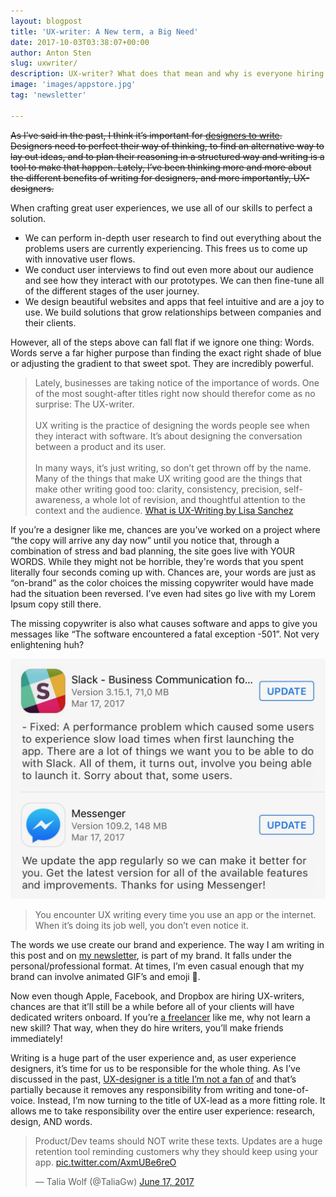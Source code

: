 ```yaml
---
layout: blogpost
title: 'UX-writer: A New term, a Big Need'
date: 2017-10-03T03:38:07+00:00
author: Anton Sten
slug: uxwriter/
description: UX-writer? What does that mean and why is everyone hiring for it now?
image: 'images/appstore.jpg'
tag: 'newsletter'

---
```


~~As I’ve said in the past, I think it’s important for [designers to write](https://antonsten.com/designers-write/). Designers need to perfect their way of thinking, to find an alternative way to lay out ideas, and to plan their reasoning in a structured way and writing is a tool to make that happen. Lately, I’ve been thinking more and more about the different benefits of writing for designers, and more importantly, UX-designers.~~

When crafting great user experiences, we use all of our skills to perfect a solution.
- We can perform in-depth user research to find out everything about the problems users are currently experiencing. This frees us to come up with innovative user flows.
- We conduct user interviews to find out even more about our audience and see how they interact with our prototypes. We can then fine-tune all of the different stages of the user journey.
- We design beautiful websites and apps that feel intuitive and are a joy to use. We build solutions that grow relationships between companies and their clients.

However, all of the steps above can fall flat if we ignore one thing: Words. Words serve a far higher purpose than finding the exact right shade of blue or adjusting the gradient to that sweet spot. They are incredibly powerful.

>Lately, businesses are taking notice of the importance of words. One of the most sought-after titles right now should therefor come as no surprise: The UX-writer. <br><br>UX writing is the practice of designing the words people see when they interact with software. It’s about designing the conversation between a product and its user.<br><br>
In many ways, it’s just writing, so don’t get thrown off by the name. Many of the things that make UX writing good are the things that make other writing good too: clarity, consistency, precision, self-awareness, a whole lot of revision, and thoughtful attention to the context and the audience.
[What is UX-Writing by Lisa Sanchez](https://medium.com/@lmsanchez/what-is-ux-writing-1eb71b0f0606)

If you’re a designer like me, chances are you’ve worked on a project where “the copy will arrive any day now” until you notice that, through a combination of stress and bad planning, the site goes live with YOUR WORDS. While they might not be horrible, they're words that you spent literally four seconds coming up with. Chances are, your words are just as “on-brand” as the color choices the missing copywriter would have made had the situation been reversed. I’ve even had sites go live with my Lorem Ipsum copy still there.

The missing copywriter is also what causes software and apps to give you messages like “The software encountered a fatal exception -501”. Not very enlightening huh?

![UX-writing](/images/appstore.jpg)

>You encounter UX writing every time you use an app or the internet. When it’s doing its job well, you don’t even notice it.

The words we use create our brand and experience. The way I am writing in this post and on [my newsletter](https://antonsten.com/newsletter), is part of my brand. It falls under the personal/professional format. At times, I’m even casual enough that my brand can involve animated GIF’s and emoji 👯.

Now even though Apple, Facebook, and Dropbox are hiring UX-writers, chances are that it’ll still be a while before all of your clients will have dedicated writers onboard. If you’re [a freelancer](https://antonsten.com/books/masteringfreelance/) like me, why not learn a new skill? That way, when they do hire writers, you’ll make friends immediately!

Writing is a huge part of the user experience and, as user experience designers, it’s time for us to be responsible for the whole thing. As I’ve discussed in the past, [UX-designer is a title I’m not a fan of](https://antonsten.com/ux-designer/) and that’s partially because it removes any responsibility from writing and tone-of-voice. Instead, I’m now turning to the title of UX-lead as a more fitting role. It allows me to take responsibility over the entire user experience: research, design, AND words.

<blockquote class="twitter-tweet" data-lang="en"><p lang="en" dir="ltr">Product/Dev teams should NOT write these texts. Updates are a huge retention tool reminding customers why they should keep using your app. <a href="https://t.co/AxmUBe6reO">pic.twitter.com/AxmUBe6reO</a></p>&mdash; Talia Wolf (@TaliaGw) <a href="https://twitter.com/TaliaGw/status/876151571029131264?ref_src=twsrc%5Etfw">June 17, 2017</a></blockquote> <script async src="//platform.twitter.com/widgets.js" charset="utf-8"></script>

